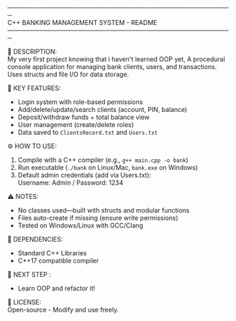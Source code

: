───────────────────────────────────────────────────  
C++ BANKING MANAGEMENT SYSTEM - README  
───────────────────────────────────────────────────  

📌 DESCRIPTION:  
My very first project knowing that i haven't learned OOP yet, A procedural console application for managing bank clients, users, and transactions. Uses structs and file I/O for data storage.  

🔑 KEY FEATURES:  
- Login system with role-based permissions  
- Add/delete/update/search clients (account, PIN, balance)  
- Deposit/withdraw funds + total balance view  
- User management (create/delete roles)  
- Data saved to `ClientsRecord.txt` and `Users.txt`  

⚙️ HOW TO USE:  
1. Compile with a C++ compiler (e.g., `g++ main.cpp -o bank`)  
2. Run executable (`./bank` on Linux/Mac, `bank.exe` on Windows)  
3. Default admin credentials (add via Users.txt):  
   Username: Admin / Password: 1234  

⚠️ NOTES:  
- No classes used—built with structs and modular functions  
- Files auto-create if missing (ensure write permissions)  
- Tested on Windows/Linux with GCC/Clang  

📂 DEPENDENCIES:  
- Standard C++ Libraries  
- C++17 compatible compiler  

📌 NEXT STEP :
- Learn OOP and refactor it!

📜 LICENSE:  
Open-source - Modify and use freely.  


